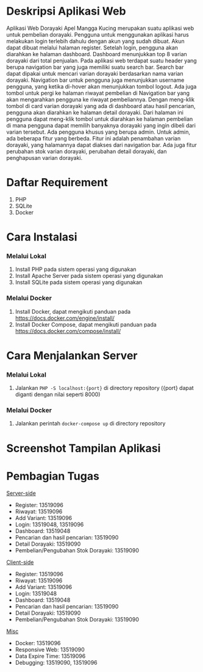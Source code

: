 # Deskripsi Aplikasi Web
Aplikasi Web Dorayaki Apel Mangga Kucing merupakan suatu aplikasi web untuk pembelian dorayaki. Pengguna untuk menggunakan aplikasi harus melakukan login terlebih dahulu dengan akun yang sudah dibuat. Akun dapat dibuat melalui halaman register. Setelah login, pengguna akan diarahkan ke halaman dashboard. Dashboard menunjukkan top 8 varian dorayaki dari total penjualan. Pada aplikasi web terdapat suatu header yang berupa navigation bar yang juga memiliki suatu search bar. Search bar dapat dipakai untuk mencari varian dorayaki berdasarkan nama varian dorayaki. Navigation bar untuk pengguna juga menunjukkan username pengguna, yang ketika di-hover akan menunjukkan tombol logout. Ada juga tombol untuk pergi ke halaman riwayat pembelian di Navigation bar yang akan mengarahkan pengguna ke riwayat pembeliannya. Dengan meng-klik tombol di card varian dorayaki yang ada di dashboard atau hasil pencarian, pengguna akan diarahkan ke halaman detail dorayaki. Dari halaman ini pengguna dapat meng-klik tombol untuk diarahkan ke halaman pembelian di mana pengguna dapat memilih banyaknya dorayaki yang ingin dibeli dari varian tersebut. Ada pengguna khusus yang berupa admin. Untuk admin, ada beberapa fitur yang berbeda. Fitur ini adalah penambahan varian dorayaki, yang halamannya dapat diakses dari navigation bar. Ada juga fitur perubahan stok varian dorayaki, perubahan detail dorayaki, dan penghapusan varian dorayaki.

# Daftar Requirement

1. PHP
2. SQLite
3. Docker

# Cara Instalasi
### Melalui Lokal
1. Install PHP pada sistem operasi yang digunakan
2. Install Apache Server pada sistem operasi yang digunakan
3. Install SQLite pada sistem operasi yang digunakan

### Melalui Docker
1. Install Docker, dapat mengikuti panduan pada https://docs.docker.com/engine/install/
2. Install Docker Compose, dapat mengikuti panduan pada https://docs.docker.com/compose/install/

# Cara Menjalankan Server
### Melalui Lokal
1. Jalankan `PHP -S localhost:{port}` di directory repository ({port} dapat diganti dengan nilai seperti 8000)

### Melalui Docker
1. Jalankan perintah `docker-compose up` di directory repository

# Screenshot Tampilan Aplikasi

# Pembagian Tugas

<ins>Server-side</ins>

- Register: 13519096
- Riwayat: 13519096
- Add Variant: 13519096
- Login: 13519048, 13519096
- Dashboard: 13519048
- Pencarian dan hasil pencarian: 13519090
- Detail Dorayaki: 13519090
- Pembelian/Pengubahan Stok Dorayaki: 13519090

<ins>Client-side</ins>

- Register: 13519096
- Riwayat: 13519096
- Add Variant: 13519096
- Login: 13519048
- Dashboard: 13519048
- Pencarian dan hasil pencarian: 13519090
- Detail Dorayaki: 13519090
- Pembelian/Pengubahan Stok Dorayaki: 13519090

<ins>Misc</ins>

- Docker: 13519096
- Responsive Web: 13519090
- Data Expire Time: 13519096
- Debugging: 13519090, 13519096